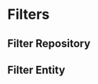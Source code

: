 # Filters

## Filter Repository

<!-- BEGIN DOC-COMMENT H3 src/classes/repositories/class-tainacan-filters.php -->
<!-- END DOC-COMMENT -->

## Filter Entity

<!-- BEGIN DOC-COMMENT H3 src/classes/entities/class-tainacan-filter.php -->
<!-- END DOC-COMMENT -->